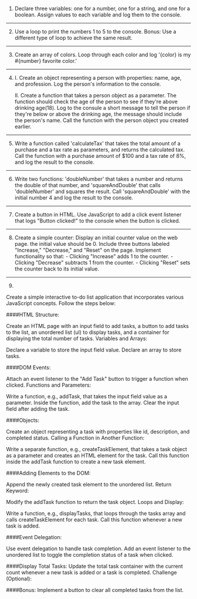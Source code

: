 

1. Declare three variables: one for a number, one for a string, and one for a boolean.
Assign values to each variable and log them to the console.
----------------------------------------------------------------
2. Use a loop to print the numbers 1 to 5 to the console.
Bonus: Use a different type of loop to achieve the same result.
----------------------------------------------------------------
3. Create an array of colors. Loop through each color and log '{color} is my #{number} favorite color.'
----------------------------------------------------------------
4. 
    I. Create an object representing a person with properties: name, age, and profession.
    Log the person's information to the console.

    II. Create a function that takes a person object as a parameter. The function should check the age of the person to see if they're above drinking age(18). Log to the consule a short message to tell the person if they're below or above the drinking age, the message should include the person's name. Call the function with the person object you created earlier.
----------------------------------------------------------------
5. Write a function called 'calculateTax' that takes the total amount
of a purchase and a tax rate as parameters, and returns the calculated tax.
Call the function with a purchase amount of $100 and a tax rate of 8%,
and log the result to the console.
----------------------------------------------------------------
6. Write two functions: 'doubleNumber' that takes a number
and returns the double of that number, and 'squareAndDouble' that
calls 'doubleNumber' and squares the result. Call 'squareAndDouble'
with the initial number 4 and log the result to the console.
----------------------------------------------------------------
7. Create a button in HTML. Use JavaScript to add a click event listener that logs "Button clicked!" to the console when the button is clicked.
----------------------------------------------------------------
8. Create a simple counter:
    Display an initial counter value on the web page. the initial value should be 0.
    Include three buttons labeled "Increase," "Decrease," and "Reset" on the page.
    Implement functionality so that:
        - Clicking "Increase" adds 1 to the counter.
        - Clicking "Decrease" subtracts 1 from the counter.
        - Clicking "Reset" sets the counter back to its initial value.

----------------------------------------------------------------
9. 
Create a simple interactive to-do list application that incorporates various JavaScript concepts. Follow the steps below:

####HTML Structure:

Create an HTML page with an input field to add tasks, a button to add tasks to the list, an unordered list (ul) to display tasks, and a container for displaying the total number of tasks.
Variables and Arrays:

Declare a variable to store the input field value.
Declare an array to store tasks.

####DOM Events:

Attach an event listener to the "Add Task" button to trigger a function when clicked.
Functions and Parameters:

Write a function, e.g., addTask, that takes the input field value as a parameter.
Inside the function, add the task to the array.
Clear the input field after adding the task.

####Objects:

Create an object representing a task with properties like id, description, and completed status.
Calling a Function in Another Function:

Write a separate function, e.g., createTaskElement, that takes a task object as a parameter and creates an HTML element for the task.
Call this function inside the addTask function to create a new task element.

####Adding Elements to the DOM:

Append the newly created task element to the unordered list.
Return Keyword:

Modify the addTask function to return the task object.
Loops and Display:

Write a function, e.g., displayTasks, that loops through the tasks array and calls createTaskElement for each task.
Call this function whenever a new task is added.

####Event Delegation:

Use event delegation to handle task completion. Add an event listener to the unordered list to toggle the completion status of a task when clicked.

####Display Total Tasks:
Update the total task container with the current count whenever a new task is added or a task is completed.
Challenge (Optional):

####Bonus:
Implement a button to clear all completed tasks from the list.